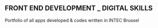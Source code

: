 ## FRONT END DEVELOPMENT \_ DIGITAL SKILLS

Portfolio of all apps developed & codes written in INTEC Brussel
